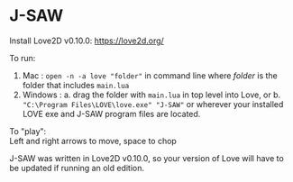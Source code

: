# J-SAW

Install Love2D v0.10.0: https://love2d.org/

To run:<br>
  1. Mac : `open -n -a love "folder"` in command line where <i>folder</i> is the folder that includes `main.lua`<br>
  2. Windows : 
   a. drag the folder with `main.lua` in top level into Love, or
   b. `"C:\Program Files\LOVE\love.exe" "J-SAW"` or wherever your installed LOVE exe and J-SAW program files are located.

To "play":<br>
  Left and right arrows to move, space to chop

J-SAW was written in Love2D v0.10.0, so your version of Love will have to be updated if running an old edition.

